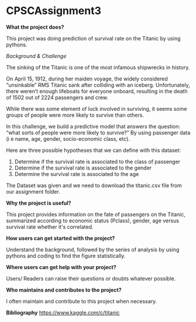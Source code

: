 # CPSCAssignment3

**What the project does?**

This project was doing prediction of survival rate on the Titanic by using pythons.

_Background & Challenge_

The sinking of the Titanic is one of the most infamous shipwrecks in history.

On April 15, 1912, during her maiden voyage, the widely considered “unsinkable” RMS Titanic sank after colliding with an iceberg. Unfortunately, there weren’t enough lifeboats for everyone onboard, resulting in the death of 1502 out of 2224 passengers and crew.

While there was some element of luck involved in surviving, it seems some groups of people were more likely to survive than others.

In this challenge, we build a predictive model that answers the question: “what sorts of people were more likely to survive?” By using passenger data (i e name, age, gender, socio-economic class, etc).

Here are three possible hypotheses that we can define with this dataset:

1. Determine if the survival rate is associated to the class of passenger
2. Determine if the survival rate is associated to the gender
3. Determine the survival rate is associated to the age

The Dataset was given and we need to download the titanic.csv file from our assignment folder. 


**Why the project is useful?**

This project provides information on the fate of passengers on the Titanic, summarized according to economic status (Pclass), gender, age versus survival rate whether it's correlated.


**How users can get started with the project?**

Understand the background, followed by the series of analysis by using pythons and coding to find the figure statistically.


**Where users can get help with your project?**

Users/ Readers can raise their questions or doubts whatever possible.


**Who maintains and contributes to the project?**

I often maintain and contribute to this project when necessary.







**Bibliography**
https://www.kaggle.com/c/titanic
